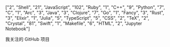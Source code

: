 ["2", "Shell", "21", "JavaScript", "102", "Ruby", "1", "C++", "9", "Python", "7", "C", "1", "Arc", "3", "Java", "3", "Clojure", "7", "Go", "1", "Fancy", "3", "Rust", "3", "Elixir", "1", "Julia", "5", "TypeScript", "5", "CSS", "2", "TeX", "2", "Crystal", "81", "Swift", "1", "Makefile", "6", "HTML", "2", "Jupyter Notebook"]

我关注的 GitHub 项目
